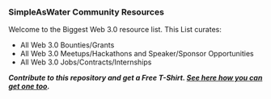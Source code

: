 ### SimpleAsWater Community Resources

Welcome to the Biggest Web 3.0 resource list. This List curates:

- All Web 3.0 Bounties/Grants
- All Web 3.0 Meetups/Hackathons and Speaker/Sponsor Opportunities
- All Web 3.0 Jobs/Contracts/Internships

***Contribute to this repository and get a Free T-Shirt. [See here how you can get one too](https://www.freecodecamp.org/news/p/ea605b71-9f66-4faa-a1f8-29ed8b251be6/).***

